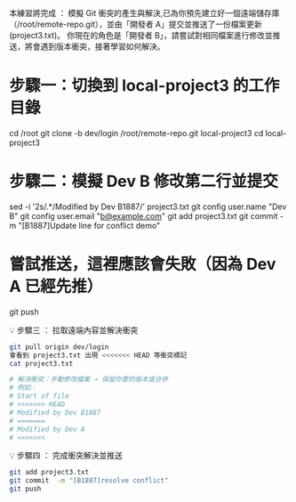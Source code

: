 本練習將完成 ：
模擬 Git 衝突的產生與解決,已為你預先建立好一個遠端儲存庫（/root/remote-repo.git），並由「開發者 A」提交並推送了一份檔案更新(project3.txt)。
你現在的角色是「開發者 B」，請嘗試對相同檔案進行修改並推送，將會遇到版本衝突，接著學習如何解決。

# 步驟一：切換到 local-project3 的工作目錄
cd /root
git clone -b dev/login /root/remote-repo.git local-project3
cd local-project3

# 步驟二：模擬 Dev B 修改第二行並提交
sed -i '2s/.*/Modified by Dev B1887/' project3.txt
git config user.name "Dev B"
git config user.email "b@example.com"
git add project3.txt
git commit -m "[B1887]Update line for conflict demo"

# 嘗試推送，這裡應該會失敗（因為 Dev A 已經先推）
git push


💡 步驟三 ： 拉取遠端內容並解決衝突

```bash
git pull origin dev/login
會看到 project3.txt 出現 <<<<<<< HEAD 等衝突標記
cat project3.txt

# 解決衝突：手動修改檔案 → 保留你要的版本或合併
# 例如：
# Start of file
# >>>>>>> HEAD
# Modified by Dev B1887
# =======
# Modified by Dev A
# <<<<<<<


```

💡 步驟四 ： 完成衝突解決並推送

```bash
git add project3.txt
git commit  -m "[B1887]resolve conflict"
git push

```


